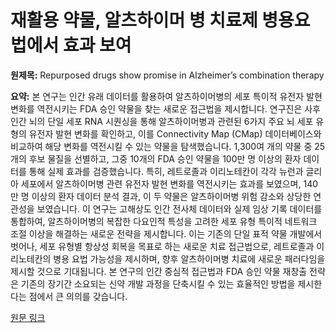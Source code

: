 # 재활용 약물, 알츠하이머 병 치료제 병용요법에서 효과 보여

**원제목:** Repurposed drugs show promise in Alzheimer’s combination therapy

**요약:** 본 연구는 인간 유래 데이터를 활용하여 알츠하이머병의 세포 특이적 유전자 발현 변화를 역전시키는 FDA 승인 약물을 찾는 새로운 접근법을 제시합니다.  연구진은 사후 인간 뇌의 단일 세포 RNA 시퀀싱을 통해 알츠하이머병과 관련된 6가지 주요 뇌 세포 유형의 유전자 발현 변화를 확인하고, 이를 Connectivity Map (CMap) 데이터베이스와 비교하여 해당 변화를 역전시킬 수 있는 약물을 탐색했습니다. 1,300여 개의 약물 중 25개의 후보 물질을 선별하고, 그중 10개의 FDA 승인 약물을 100만 명 이상의 환자 데이터를 통해 실제 효과를 검증했습니다.  특히, 레트로졸과 이리노테칸이 각각 뉴런과 글리아 세포에서 알츠하이머병 관련 유전자 발현 변화를 역전시키는 효과를 보였으며, 140만 명 이상의 환자 데이터 분석 결과, 이 두 약물은 알츠하이머병 위험 감소와 상당한 연관성을 보였습니다.  이 연구는 고해상도 인간 전사체 데이터와 실제 임상 기록 데이터를 통합하여, 알츠하이머병의 복잡한 다요인적 특성을 고려한 세포 유형 특이적 네트워크 조절 이상을 해결하는 새로운 전략을 제시합니다.  이는 기존의 단일 표적 약물 개발에서 벗어나, 세포 유형별 항상성 회복을 목표로 하는 새로운 치료 접근법으로,  레트로졸과 이리노테칸의 병용 요법 가능성을 제시하며,  향후 알츠하이머병 치료에 새로운 패러다임을 제시할 것으로 기대됩니다.  본 연구의 인간 중심적 접근법과 FDA 승인 약물 재창출 전략은 기존의 장기간 소요되는 신약 개발 과정을 단축시킬 수 있는 효율적인 방법을 제시한다는 점에서 큰 의의를 갖습니다.

[원문 링크](https://longevity.technology/news/repurposed-drugs-show-promise-in-alzheimers-combination-therapy/)
